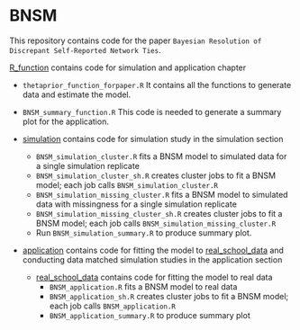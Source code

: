 # BNSM

This repository contains code for the paper `Bayesian Resolution of Discrepant
Self-Reported Network Ties`.

[R_function](https://github.com/donga0223/BNSM/tree/main/R_function) contains code for simulation and application chapter 
 - `thetaprior_function_forpaper.R` It contains all the functions to generate data and estimate the model.
 - `BNSM_summary_function.R` This code is needed to generate a summary plot for the application.
 
 - [simulation](https://github.com/donga0223/BNSM/tree/main/R_function/simulation) contains code for simulation study in the simulation section
    - `BNSM_simulation_cluster.R` fits a BNSM model to simulated data for a single simulation replicate
    - `BNSM_simulation_cluster_sh.R` creates cluster jobs to fit a BNSM model; each job calls `BNSM_simulation_cluster.R`
    - `BNSM_simulation_missing_cluster.R` fits a BNSM model to simulated data with missingness for a single simulation replicate
    - `BNSM_simulation_missing_cluster_sh.R` creates cluster jobs to fit a BNSM model; each job calls `BNSM_simulation_missing_cluster.R`
    - Run `BNSM_simulation_summary.R` to produce summary plot.
    
 - [application](https://github.com/donga0223/BNSM/tree/main/R_function/application) contains code for fitting the model to [real_school_data](https://github.com/donga0223/BNSM/tree/main/R_function/application/real_school_data) and conducting data matched simulation studies in the application section
    - [real_school_data](https://github.com/donga0223/BNSM/tree/main/R_function/application/real_school_data) contains code for fitting the model to real data 
      - `BNSM_application.R` fits a BNSM model to real data
      - `BNSM_application_sh.R` creates cluster jobs to fit a BNSM model; each job calls `BNSM_application.R`
      - `BNSM_application_summary.R` to produce summary plot 
 